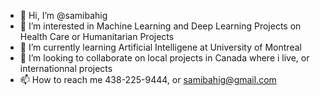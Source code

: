 - 👋 Hi, I’m @samibahig
- 👀 I’m interested in Machine Learning and Deep Learning Projects on Health Care or Humanitarian Projects
- 🌱 I’m currently learning Artificial Intelligene at University of Montreal
- 💞️ I’m looking to collaborate on local projects in Canada where i live, or internationnal projects
- 📫 How to reach me 438-225-9444, or samibahig@gmail.com

<!---
samibahig/samibahig is a ✨ special ✨ repository because its `README.md` (this file) appears on your GitHub profile.
You can click the Preview link to take a look at your changes.
--->

